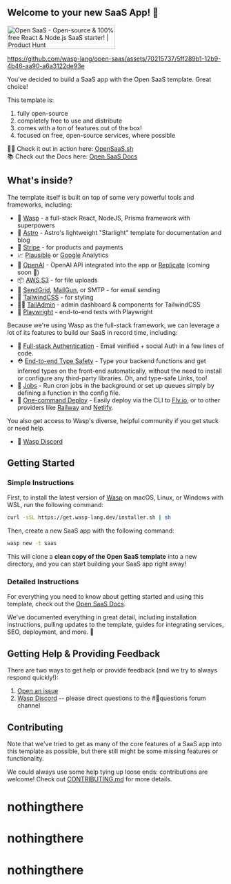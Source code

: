 ## Welcome to your new SaaS App! 🎉
<a href="https://www.producthunt.com/posts/open-saas?utm_source=badge-featured&utm_medium=badge&utm_souce=badge-open&#0045;saas" target="_blank"><img src="https://api.producthunt.com/widgets/embed-image/v1/featured.svg?post_id=436467&theme=light" alt="Open&#0032;SaaS - Open&#0045;source&#0032;&#0038;&#0032;100&#0037;&#0032;free&#0032;React&#0032;&#0038;&#0032;Node&#0046;js&#0032;SaaS&#0032;starter&#0033; | Product Hunt" style="width: 250px; height: 54px;" width="250" height="54" /></a>

https://github.com/wasp-lang/open-saas/assets/70215737/5ff289b1-12b9-4b46-aa90-a6a3122de93e

You've decided to build a SaaS app with the Open SaaS template. Great choice! 

This template is:

1. fully open-source
2. completely free to use and distribute
3. comes with a ton of features out of the box!
4. focused on free, open-source services, where possible

🧑‍💻 Check it out in action here: [OpenSaaS.sh](https://opensaas.sh)  
📚 Check out the Docs here: [Open SaaS Docs](https://docs.opensaas.sh)

## What's inside?

The template itself is built on top of some very powerful tools and frameworks, including:

- 🐝 [Wasp](https://wasp-lang.dev) - a full-stack React, NodeJS, Prisma framework with superpowers
- 🚀 [Astro](https://starlight.astro.build/) - Astro's lightweight "Starlight" template for documentation and blog
- 💸 [Stripe](https://stripe.com) - for products and payments
- 📈 [Plausible](https://plausible.io) or [Google](https://analytics.google.com/) Analytics
- 🤖 [OpenAI](https://openai.com) - OpenAI API integrated into the app or [Replicate](https://replicate.com/) (coming soon 👀)
- 📦 [AWS S3](https://aws.amazon.com/s3/) - for file uploads
- 📧 [SendGrid](https://sendgrid.com), [MailGun](https://mailgun.com), or SMTP - for email sending
- 💅 [TailwindCSS](https://tailwindcss.com) - for styling
- 🧑‍💼 [TailAdmin](https://tailadmin.com/) - admin dashboard & components for TailwindCSS
- 🧪 [Playwright](https://playwright.dev) - end-to-end tests with Playwright

Because we're using Wasp as the full-stack framework, we can leverage a lot of its features to build our SaaS in record time, including:

- 🔐 [Full-stack Authentication](https://wasp-lang.dev/docs/auth/overview) - Email verified + social Auth in a few lines of code.
- ⛑ [End-to-end Type Safety](https://wasp-lang.dev/docs/data-model/operations/overview) - Type your backend functions and get inferred types on the front-end automatically, without the need to install or configure any third-party libraries. Oh, and type-safe Links, too!
- 🤖 [Jobs](https://wasp-lang.dev/docs/advanced/jobs) - Run cron jobs in the background or set up queues simply by defining a function in the config file.
- 🚀 [One-command Deploy](https://wasp-lang.dev/docs/advanced/deployment/overview) - Easily deploy via the CLI to [Fly.io](https://fly.io), or to other providers like [Railway](https://railway.app) and [Netlify](https://netlify.com).

You also get access to Wasp's diverse, helpful community if you get stuck or need help.
- 🤝 [Wasp Discord](https://discord.gg/aCamt5wCpS)

## Getting Started

### Simple Instructions

First, to install the latest version of [Wasp](https://wasp.sh/) on macOS, Linux, or Windows with WSL, run the following command:
```bash
curl -sSL https://get.wasp-lang.dev/installer.sh | sh
```

Then, create a new SaaS app with the following command:

```bash
wasp new -t saas
```

This will clone a **clean copy of the Open SaaS template** into a new directory, and you can start building your SaaS app right away!

### Detailed Instructions

For everything you need to know about getting started and using this template, check out the [Open SaaS Docs](https://docs.opensaas.sh).

We've documented everything in great detail, including installation instructions, pulling updates to the template, guides for integrating services, SEO, deployment, and more. 🚀

## Getting Help & Providing Feedback

There are two ways to get help or provide feedback (and we try to always respond quickly!):
1. [Open an issue](https://github.com/wasp-lang/open-saas/issues)
2. [Wasp Discord](https://discord.gg/aCamt5wCpS) -- please direct questions to the #🙋questions forum channel

## Contributing

Note that we've tried to get as many of the core features of a SaaS app into this template as possible, but there still might be some missing features or functionality.

We could always use some help tying up loose ends: contributions are welcome! Check out [CONTRIBUTING.md](/CONTRIBUTING.md) for more details.

# nothingthere
# nothingthere
# nothingthere
